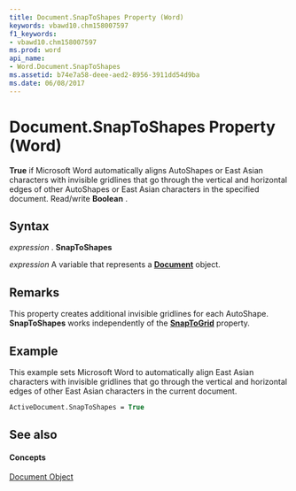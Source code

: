 ```yaml
---
title: Document.SnapToShapes Property (Word)
keywords: vbawd10.chm158007597
f1_keywords:
- vbawd10.chm158007597
ms.prod: word
api_name:
- Word.Document.SnapToShapes
ms.assetid: b74e7a58-deee-aed2-8956-3911dd54d9ba
ms.date: 06/08/2017
---
```



# Document.SnapToShapes Property (Word)

 **True** if Microsoft Word automatically aligns AutoShapes or East Asian characters with invisible gridlines that go through the vertical and horizontal edges of other AutoShapes or East Asian characters in the specified document. Read/write **Boolean** .


## Syntax

 _expression_ . **SnapToShapes**

 _expression_ A variable that represents a **[Document](Word.Document.md)** object.


## Remarks

This property creates additional invisible gridlines for each AutoShape.  **SnapToShapes** works independently of the **[SnapToGrid](Word.Document.SnapToGrid.md)** property.


## Example

This example sets Microsoft Word to automatically align East Asian characters with invisible gridlines that go through the vertical and horizontal edges of other East Asian characters in the current document.


```vb
ActiveDocument.SnapToShapes = True
```


## See also


#### Concepts


[Document Object](Word.Document.md)

